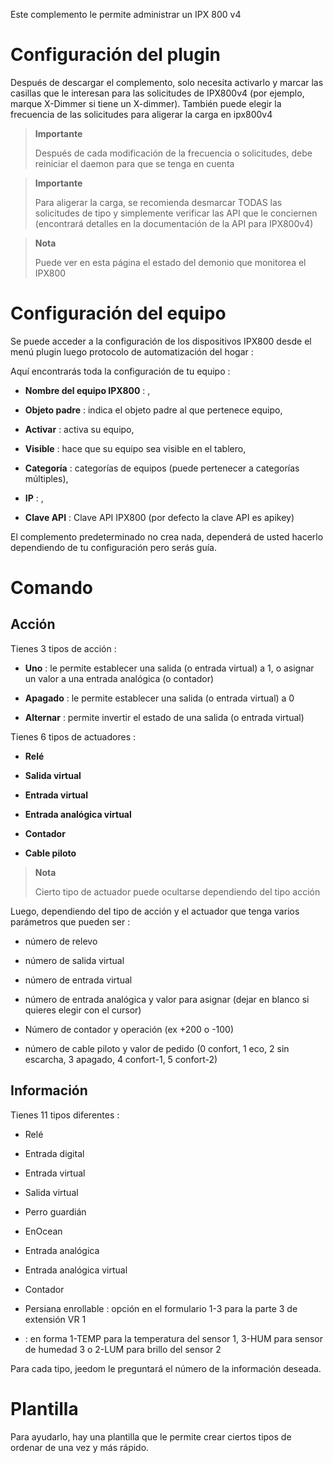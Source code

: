 Este complemento le permite administrar un IPX 800 v4

Configuración del plugin 
=======================

Después de descargar el complemento, solo necesita activarlo y marcar las casillas que le interesan para las solicitudes de IPX800v4 (por ejemplo, marque X-Dimmer si tiene un X-dimmer). También puede elegir la frecuencia de las solicitudes para aligerar la carga en ipx800v4

> **Importante**
>
> Después de cada modificación de la frecuencia o solicitudes, debe reiniciar el daemon para que se tenga en cuenta

> **Importante**
>
> Para aligerar la carga, se recomienda desmarcar TODAS las solicitudes de tipo y simplemente verificar las API que le conciernen (encontrará detalles en la documentación de la API para IPX800v4)

> **Nota**
>
> Puede ver en esta página el estado del demonio que monitorea el IPX800

Configuración del equipo 
=============================

Se puede acceder a la configuración de los dispositivos IPX800 desde el menú
plugin luego protocolo de automatización del hogar :

Aquí encontrarás toda la configuración de tu equipo :

-   **Nombre del equipo IPX800** : ,

-   **Objeto padre** : indica el objeto padre al que pertenece
    equipo,

-   **Activar** : activa su equipo,

-   **Visible** : hace que su equipo sea visible en el tablero,

-   **Categoría** : categorías de equipos (puede pertenecer a
    categorías múltiples),

-   **IP** : ,

-   **Clave API** : Clave API IPX800 (por defecto la clave API
    es apikey)

El complemento predeterminado no crea nada, dependerá de usted hacerlo
dependiendo de tu configuración pero serás guía.

Comando 
========

Acción 
------

Tienes 3 tipos de acción :

-   **Uno** : le permite establecer una salida (o entrada virtual) a 1, o
    asignar un valor a una entrada analógica (o contador)

-   **Apagado** : le permite establecer una salida (o entrada virtual) a 0

-   **Alternar** : permite invertir el estado de una salida (o
    entrada virtual)

Tienes 6 tipos de actuadores :

-   **Relé**

-   **Salida virtual**

-   **Entrada virtual**

-   **Entrada analógica virtual**

-   **Contador**

-   **Cable piloto**

> **Nota**
>
> Cierto tipo de actuador puede ocultarse dependiendo del tipo
> acción

Luego, dependiendo del tipo de acción y el actuador que tenga
varios parámetros que pueden ser :

-   número de relevo

-   número de salida virtual

-   número de entrada virtual

-   número de entrada analógica y valor para asignar (dejar en blanco si
    quieres elegir con el cursor)

-   Número de contador y operación (ex +200 o -100)

-   número de cable piloto y valor de pedido (0 confort, 1 eco, 2 sin escarcha, 3 apagado, 4 confort-1, 5 confort-2)

Información 
----

Tienes 11 tipos diferentes :

-   Relé

-   Entrada digital

-   Entrada virtual

-   Salida virtual

-   Perro guardián

-   EnOcean

-   Entrada analógica

-   Entrada analógica virtual

-   Contador

-   Persiana enrollable : opción en el formulario 1-3 para la parte 3 de
    extensión VR 1

-    : en forma 1-TEMP para la temperatura del sensor 1, 3-HUM
    para sensor de humedad 3 o 2-LUM para brillo del sensor
    2

Para cada tipo, jeedom le preguntará el número de la información deseada.

Plantilla 
========

Para ayudarlo, hay una plantilla que le permite crear ciertos tipos de
ordenar de una vez y más rápido.